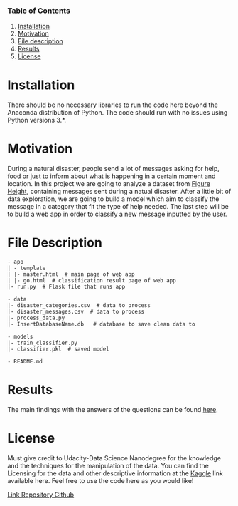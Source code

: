 ### Table of Contents

1. [ Installation ](#installation)
2. [ Motivation ](#motivation)
3. [ File description ](#file_desc)
4. [ Results ](#result)
5. [ License ](#license)

# Installation <a name="installation"></a>

There should be no necessary libraries to run the code here beyond the Anaconda distribution of Python. 
The code should run with no issues using Python versions 3.*.

# Motivation <a name="motivation"></a>

During a natural disaster, people send a lot of messages asking for help, food or just to inform about what is happening in a certain moment and location.
In this project we are going to analyze a dataset from [Figure Height](https://appen.com/), containing messages sent during a natual disaster.
After a little bit of data exploration, we are going to build a model which aim to classify the message in a category that fit the type of help needed.
The last step will be to build a web app in order to classify a new message inputted by the user.

# File Description <a name="file_desc"></a>

```
- app
| - template
| |- master.html  # main page of web app
| |- go.html  # classification result page of web app
|- run.py  # Flask file that runs app

- data
|- disaster_categories.csv  # data to process 
|- disaster_messages.csv  # data to process
|- process_data.py
|- InsertDatabaseName.db   # database to save clean data to

- models
|- train_classifier.py
|- classifier.pkl  # saved model 

- README.md
```



# Results <a name="result"></a>
The main findings with the answers of the questions can be found [here](https://medium.com/@thomasredz/so-you-wanna-list-a-property-on-the-airbnb-market-maybe-this-can-help-ffcbda1b4da0).

# License <a name="license"></a>
Must give credit to Udacity-Data Science Nanodegree for the knowledge and the techniques for the manipulation of the data. 
You can find the Licensing for the data and other descriptive information at the [Kaggle](https://www.kaggle.com/datasets/airbnb/seattle) link available here. 
Feel free to use the code here as you would like!

[Link Repository Github](https://github.com/thomasredz/airbnb-seattle)
